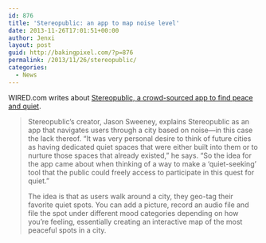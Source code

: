 ```yaml
---
id: 876
title: 'Stereopublic: an app to map noise level'
date: 2013-11-26T17:01:51+00:00
author: Jenxi
layout: post
guid: http://bakingpixel.com/?p=876
permalink: /2013/11/26/stereopublic/
categories:
  - News
---
```

WIRED.com writes about [Stereopublic, a crowd-sourced app to find peace and quiet](http://www.wired.com/design/2013/11/stereopublic-an-app-to-help-you-find-peace-and-quiet/).

> Stereopublic’s creator, Jason Sweeney, explains Stereopublic as an app that navigates users through a city based on noise—in this case the lack thereof. “It was very personal desire to think of future cities as having dedicated quiet spaces that were either built into them or to nurture those spaces that already existed,” he says. “So the idea for the app came about when thinking of a way to make a ‘quiet-seeking’ tool that the public could freely access to participate in this quest for quiet.”
> 
> The idea is that as users walk around a city, they geo-tag their favorite quiet spots. You can add a picture, record an audio file and file the spot under different mood categories depending on how you’re feeling, essentially creating an interactive map of the most peaceful spots in a city.